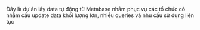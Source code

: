 Đây là dự án lấy data tự động từ Metabase nhằm phục vụ các tổ chức có nhằm cầu update data khối lượng lớn, nhiều queries và nhu cầu sử dụng liên tục
